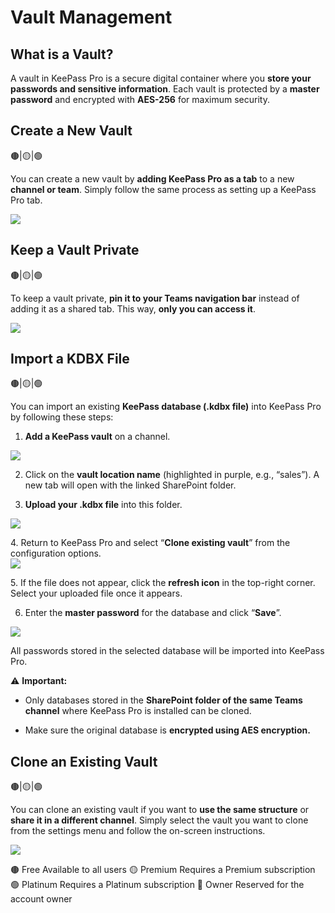 # Vault Management

## What is a Vault?

A vault in KeePass Pro is a secure digital container where you <b>store your passwords and sensitive information</b>. Each vault is protected by a <b>master password</b> and encrypted with <b>AES-256</b> for maximum security.
## Create a New Vault
 🟤|🟡|🟢

You can create a new vault by <b>adding KeePass Pro as a tab</b> to a new <b>channel or team</b>. Simply follow the same process as setting up a KeePass Pro tab.
<div class="intercom-container"><img src="/assets/img/teams-pro/keepass-pro/section-keepass_new-vault.png"></div><p class="no-margin"></p>

## Keep a Vault Private
 🟤|🟡|🟢

To keep a vault private, <b>pin it to your Teams navigation bar</b> instead of adding it as a shared tab. This way, <b>only you can access it</b>.
<div class="intercom-container"><img src="/assets/img/teams-pro/keepass-pro/section-keepass_private-vault.png"></div><p class="no-margin"></p>

## Import a KDBX File
 🟤|🟡|🟢

You can import an existing <b>KeePass database (.kdbx file)</b> into KeePass Pro by following these steps:

1. <b>Add a KeePass vault</b> on a channel.
<div class="intercom-container"><img src="/assets/img/teams-pro/keepass-pro/section-keepass_import-vault.png"></div><p class="no-margin"></p>

2. Click on the <b>vault location name</b> (highlighted in purple, e.g., “sales”). A new tab will open with the linked SharePoint folder.

3. <b>Upload your .kdbx file</b> into this folder.
<div class="intercom-container"><img src="/assets/img/teams-pro/keepass-pro/section-keepass_import-vault1.png"></div><p class="no-margin"></p>
4. Return to KeePass Pro and select “<b>Clone existing vault</b>” from the configuration options.
<div class="intercom-container"><img src="/assets/img/teams-pro/keepass-pro/section-keepass_import-vault2.png"></div><p class="no-margin"></p>
5. If the file does not appear, click the <b>refresh icon</b> in the top-right corner. Select your uploaded file once it appears.

6. Enter the <b>master password</b> for the database and click “<b>Save</b>”.
<div class="intercom-container"><img src="/assets/img/teams-pro/keepass-pro/section-keepass_import-vault3.png"></div><p class="no-margin"></p>
All passwords stored in the selected database will be imported into KeePass Pro.

⚠️ <b>Important:</b>

* Only databases stored in the <b>SharePoint folder of the same Teams channel</b> where KeePass Pro is installed can be cloned.

* Make sure the original database is <b>encrypted using AES encryption.</b>

## Clone an Existing Vault
 🟤|🟡|🟢

You can clone an existing vault if you want to <b>use the same structure</b> or <b>share it in a different channel</b>. Simply select the vault you want to clone from the settings menu and follow the on-screen instructions.
<div class="intercom-container"><img src="/assets/img/teams-pro/keepass-pro/section-keepass_clone-vault.png"></div><p class="no-margin"></p>

 <tr>
      <td>🟤</td>
      <td>Free</td>
      <td>Available to all users</td>
    </tr>
    <tr>
      <td>🟡</td>
      <td>Premium</td>
      <td>Requires a Premium subscription</td>
    </tr>
    <tr>
      <td>🟢</td>
      <td>Platinum</td>
      <td>Requires a Platinum subscription</td>
    </tr>
    <tr>
      <td>🔴</td>
      <td>Owner</td>
      <td>Reserved for the account owner</td>
    </tr>
<Intercom />
<Hubspot />
<Clarity />
<GoogleAnalytics />
